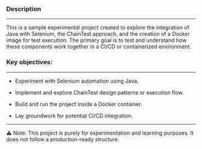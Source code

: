 ### Description
---
This is a sample experimental project created to explore the integration of Java with Selenium, the ChainTest approach, and the creation of a Docker image for test execution. The primary goal is to test and understand how these components work together in a CI/CD or containerized environment.
### Key objectives:
---
- Experiment with Selenium automation using Java.

- Implement and explore ChainTest design patterns or execution flow.

- Build and run the project inside a Docker container.

- Lay groundwork for potential CI/CD integration.
---

⚠️ Note: This project is purely for experimentation and learning purposes. It does not follow a production-ready structure.
